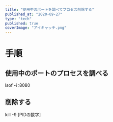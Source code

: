```yaml
---
title: "使用中のポートを調べてプロセス削除する"
published_at: "2020-09-27"
type: "tech"
published: true
coverImage: "アイキャッチ.png"
---
```


# 手順

## 使用中のポートのプロセスを調べる

lsof -i :8080

## 削除する

kill -9 \[PIDの数字\]
